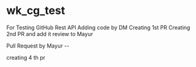 # wk_cg_test
For Testing GitHub Rest API
Adding code by DM
Creating 1st PR
Creating 2nd PR and add it review to Mayur


Pull Request by Mayur --

creating 4 th pr
